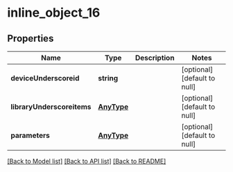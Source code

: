 # inline_object_16

## Properties
Name | Type | Description | Notes
------------ | ------------- | ------------- | -------------
**deviceUnderscoreid** | **string** |  | [optional] [default to null]
**libraryUnderscoreitems** | [**AnyType**](.md) |  | [optional] [default to null]
**parameters** | [**AnyType**](.md) |  | [optional] [default to null]

[[Back to Model list]](../README.md#documentation-for-models) [[Back to API list]](../README.md#documentation-for-api-endpoints) [[Back to README]](../README.md)


